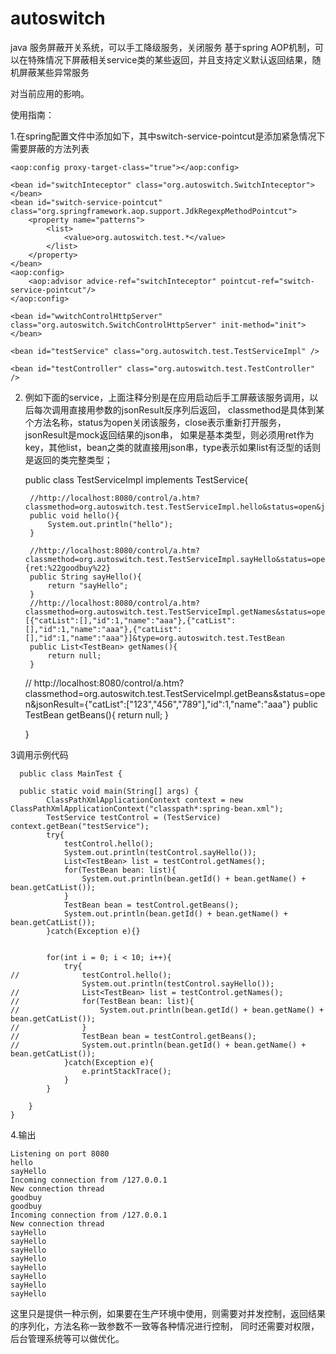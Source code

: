 autoswitch
==========

java 服务屏蔽开关系统，可以手工降级服务，关闭服务
基于spring AOP机制，可以在特殊情况下屏蔽相关service类的某些返回，并且支持定义默认返回结果，随机屏蔽某些异常服务

对当前应用的影响。

使用指南：

1.在spring配置文件中添加如下，其中switch-service-pointcut是添加紧急情况下需要屏蔽的方法列表

    <aop:config proxy-target-class="true"></aop:config>
    
    <bean id="switchInteceptor" class="org.autoswitch.SwitchInteceptor">
    </bean>
    <bean id="switch-service-pointcut" class="org.springframework.aop.support.JdkRegexpMethodPointcut">
        <property name="patterns">
            <list>
                <value>org.autoswitch.test.*</value>
            </list>
        </property>
    </bean>
    <aop:config>
        <aop:advisor advice-ref="switchInteceptor" pointcut-ref="switch-service-pointcut"/>
    </aop:config>
    
    <bean id="wwitchControlHttpServer" class="org.autoswitch.SwitchControlHttpServer" init-method="init"></bean>
    
    <bean id="testService" class="org.autoswitch.test.TestServiceImpl" />
    
    <bean id="testController" class="org.autoswitch.test.TestController" />

2. 例如下面的service，上面注释分别是在应用启动后手工屏蔽该服务调用，以后每次调用直接用参数的jsonResult反序列后返回，
classmethod是具体到某个方法名称，status为open关闭该服务，close表示重新打开服务，jsonResult是mock返回结果的json串，
如果是基本类型，则必须用ret作为key，其他list，bean之类的就直接用json串，type表示如果list有泛型的话则是返回的类完整类型；
   
  
	public class TestServiceImpl implements TestService{
	  
		//http://localhost:8080/control/a.htm?classmethod=org.autoswitch.test.TestServiceImpl.hello&status=open&jsonResult=1
		public void hello(){
			System.out.println("hello");
		}
		
		//http://localhost:8080/control/a.htm?classmethod=org.autoswitch.test.TestServiceImpl.sayHello&status=open&jsonResult={ret:%22goodbuy%22}
		public String sayHello(){
			return "sayHello";
		}
		//http://localhost:8080/control/a.htm?classmethod=org.autoswitch.test.TestServiceImpl.getNames&status=open&jsonResult=[{"catList":[],"id":1,"name":"aaa"},{"catList":[],"id":1,"name":"aaa"},{"catList":[],"id":1,"name":"aaa"}]&type=org.autoswitch.test.TestBean
		public List<TestBean> getNames(){
			return null;
		}
		
	//	http://localhost:8080/control/a.htm?classmethod=org.autoswitch.test.TestServiceImpl.getBeans&status=open&jsonResult={"catList":["123","456","789"],"id":1,"name":"aaa"}
		public TestBean getBeans(){
			return null;
		}
	
	}


3调用示例代码
	
	  public class MainTest {
	
	  public static void main(String[] args) {
			ClassPathXmlApplicationContext context = new ClassPathXmlApplicationContext("classpath*:spring-bean.xml");
			TestService testControl = (TestService) context.getBean("testService");
			try{
				testControl.hello();
				System.out.println(testControl.sayHello());
				List<TestBean> list = testControl.getNames();
				for(TestBean bean: list){
					System.out.println(bean.getId() + bean.getName() + bean.getCatList());
				}
				TestBean bean = testControl.getBeans();
				System.out.println(bean.getId() + bean.getName() + bean.getCatList());
			}catch(Exception e){}
	
			
			for(int i = 0; i < 10; i++){
				try{
	//				testControl.hello();
					System.out.println(testControl.sayHello());
	//				List<TestBean> list = testControl.getNames();
	//				for(TestBean bean: list){
	//					System.out.println(bean.getId() + bean.getName() + bean.getCatList());
	//				}
	//				TestBean bean = testControl.getBeans();
	//				System.out.println(bean.getId() + bean.getName() + bean.getCatList());
				}catch(Exception e){
					e.printStackTrace();
				}	
			}
	
		}
	}

4.输出
  
	Listening on port 8080
	hello
	sayHello
	Incoming connection from /127.0.0.1
	New connection thread
	goodbuy
	goodbuy
	Incoming connection from /127.0.0.1
	New connection thread
	sayHello
	sayHello
	sayHello
	sayHello
	sayHello
	sayHello
	sayHello
	sayHello

这里只是提供一种示例，如果要在生产环境中使用，则需要对并发控制，返回结果的序列化，方法名称一致参数不一致等各种情况进行控制，
同时还需要对权限，后台管理系统等可以做优化。
